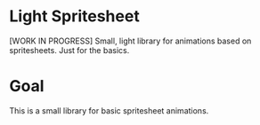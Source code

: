 # Light Spritesheet
[WORK IN PROGRESS] Small, light library for animations based on spritesheets. Just for the basics.

# Goal
This is a small library for basic spritesheet animations. 
